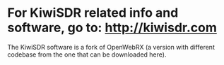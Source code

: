 # For KiwiSDR related info and software, go to: http://kiwisdr.com

The KiwiSDR software is a fork of OpenWebRX (a version with different codebase from the one that can be downloaded here). 
